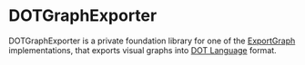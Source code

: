 # DOTGraphExporter

DOTGraphExporter is a private foundation library for one of the [ExportGraph](../../../Service/ExportGraph/README.md)
implementations, that exports visual graphs into [DOT Language](https://graphviz.org/doc/info/lang.html) format.

